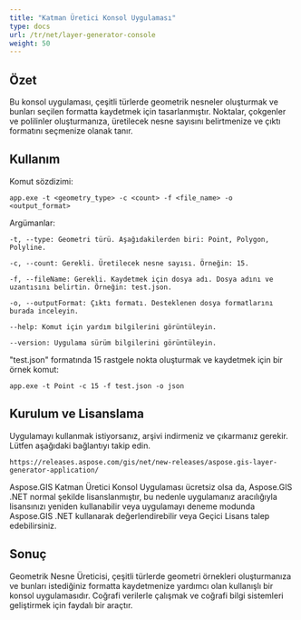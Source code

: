 ```yaml
---
title: "Katman Üretici Konsol Uygulaması"
type: docs
url: /tr/net/layer-generator-console
weight: 50
---
```


## Özet

Bu konsol uygulaması, çeşitli türlerde geometrik nesneler oluşturmak ve bunları seçilen formatta kaydetmek için tasarlanmıştır. Noktalar, çokgenler ve polilinler oluşturmanıza, üretilecek nesne sayısını belirtmenize ve çıktı formatını seçmenize olanak tanır.

## Kullanım

Komut sözdizimi:

```
app.exe -t <geometry_type> -c <count> -f <file_name> -o <output_format>
```

Argümanlar:

```
-t, --type: Geometri türü. Aşağıdakilerden biri: Point, Polygon, Polyline.

-c, --count: Gerekli. Üretilecek nesne sayısı. Örneğin: 15.

-f, --fileName: Gerekli. Kaydetmek için dosya adı. Dosya adını ve uzantısını belirtin. Örneğin: test.json.

-o, --outputFormat: Çıktı formatı. Desteklenen dosya formatlarını burada inceleyin.

--help: Komut için yardım bilgilerini görüntüleyin.

--version: Uygulama sürüm bilgilerini görüntüleyin.
```

"test.json" formatında 15 rastgele nokta oluşturmak ve kaydetmek için bir örnek komut:

```
app.exe -t Point -c 15 -f test.json -o json
```

## Kurulum ve Lisanslama

Uygulamayı kullanmak istiyorsanız, arşivi indirmeniz ve çıkarmanız gerekir. Lütfen aşağıdaki bağlantıyı takip edin.

```
https://releases.aspose.com/gis/net/new-releases/aspose.gis-layer-generator-application/
```

Aspose.GIS Katman Üretici Konsol Uygulaması ücretsiz olsa da, Aspose.GIS .NET normal şekilde lisanslanmıştır, bu nedenle uygulamanız aracılığıyla lisansınızı yeniden kullanabilir veya uygulamayı deneme modunda Aspose.GIS .NET kullanarak değerlendirebilir veya Geçici Lisans talep edebilirsiniz.

## Sonuç

Geometrik Nesne Üreticisi, çeşitli türlerde geometri örnekleri oluşturmanıza ve bunları istediğiniz formatta kaydetmenize yardımcı olan kullanışlı bir konsol uygulamasıdır. Coğrafi verilerle çalışmak ve coğrafi bilgi sistemleri geliştirmek için faydalı bir araçtır.
